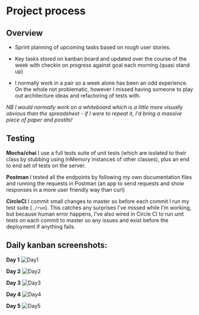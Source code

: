 # Project process

## Overview
- Sprint planning of upcoming tasks based on rough user stories. 

- Key tasks stored on kanban board and updated over the course of the week with checkin on progress against goal each morning (quasi stand up)

- I normally work in a pair so a week alone has been an odd experience. On the whole not problematic, however I missed having someone to play out architecture ideas and refactoring of tests with. 

_NB I would normally work on a whiteboard which is a little more visually obvious than the spreadsheet - if I were to repeat it, I'd bring a massive piece of paper and postits!_


## Testing
 
**Mocha/chai**
I use a full tests suite of unit tests (which are isolated to their class by stubbing using InMemory instances of other classes), plus an end to end set of tests on the server. 

**Postman**
I tested all the endpoints by following my own documentation files and running the requests in Postman (an app to send requests and show responses in a more user friendly way than curl)

**CircleCI**
I commit small changes to master so before each commit I run my test suite (`./run`). This catches any surprises I've missed while I'm working, but because human error happens, I've also wired in Circle CI to run unit tests on each commit to master so any issues and exist before the deployment if anything fails. 


## Daily kanban screenshots:

**Day 1** 
![Day1](https://github.com/makersacademy/isabel-cooper-sp/blob/master/projectDocumentation/images/Day1.png)

**Day 2** 
![Day2](https://github.com/makersacademy/isabel-cooper-sp/blob/master/projectDocumentation/images/Day2.png)

**Day 3** 
![Day3](https://github.com/makersacademy/isabel-cooper-sp/blob/master/projectDocumentation/images/Day3.png)

**Day 4** 
![Day4](https://github.com/makersacademy/isabel-cooper-sp/blob/master/projectDocumentation/images/Day4.png)

**Day 5** 
![Day5](https://github.com/makersacademy/isabel-cooper-sp/blob/master/projectDocumentation/images/Day5.png)
